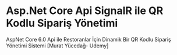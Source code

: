# Asp.Net Core Api SignalR ile QR Kodlu Sipariş Yönetimi   
AspNet Core 6.0 Api ile Restoranlar İçin Dinamik Bir QR Kodlu Sipariş Yönetimi Sistemi [Murat Yücedağ- Udemy]
